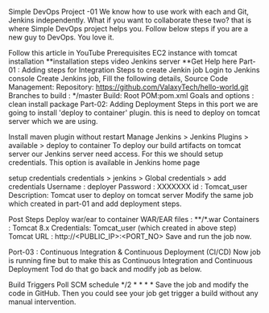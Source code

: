 Simple DevOps Project -01
We know how to use work with each and Git, Jenkins independently. What if you want to collaborate these two? that is where Simple DevOps project helps you. Follow below steps if you are a new guy to DevOps. You love it.

Follow this article in YouTube
Prerequisites
EC2 instance with tomcat installation **installation steps video
Jenkins server **Get Help here
Part-01 : Adding steps for Integration
Steps to create Jenkin job
Login to Jenkins console
Create Jenkins job, Fill the following details,
Source Code Management:
Repository: https://github.com/ValaxyTech/hello-world.git
Branches to build : */master
Build:
Root POM:pom.xml
Goals and options : clean install package
Part-02: Adding Deployment Steps
in this port we are going to install 'deploy to container' plugin. this is need to deploy on tomcat server which we are using.

Install maven plugin without restart
Manage Jenkins > Jenkins Plugins > available > deploy to container
To deploy our build artifacts on tomcat server our Jenkins server need access. For this we should setup credentials. This option is available in Jenkins home page

setup credentials
credentials > jenkins > Global credentials > add credentials
Username : deployer
Password : XXXXXXX
id : Tomcat_user
Description: Tomcat user to deploy on tomcat server
Modify the same job which created in part-01 and add deployment steps.

Post Steps
Deploy war/ear to container
WAR/EAR files : **/*.war
Containers : Tomcat 8.x
Credentials: Tomcat_user (which created in above step)
Tomcat URL : http://<PUBLIC_IP>:<PORT_NO>
Save and run the job now.

Port-03 : Continuous Integration & Continuous Deployment (CI/CD)
Now job is running fine but to make this as Continuous Integration and Continuous Deployment Tod do that go back and modify job as below.

Build Triggers
Poll SCM
schedule */2 * * * *
Save the job and modify the code in GitHub. Then you could see your job get trigger a build without any manual intervention.